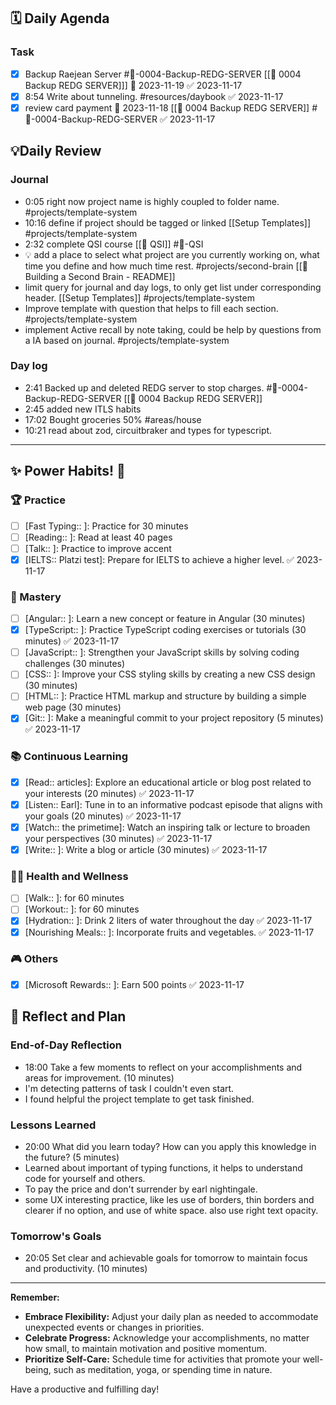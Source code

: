 ##  **🗓️ Daily Agenda** 
### Task

- [x] Backup Raejean Server #🚀-0004-Backup-REDG-SERVER [[🚀 0004 Backup REDG SERVER]]] 📅 2023-11-19 ✅ 2023-11-17
- [x] 8:54 Write about tunneling. #resources/daybook ✅ 2023-11-17
- [x] review card payment 📅 2023-11-18 [[🚀 0004 Backup REDG SERVER]] #🚀-0004-Backup-REDG-SERVER ✅ 2023-11-17
## 💡Daily Review
### Journal
- 0:05 right now project name is highly coupled to folder name. #projects/template-system 
- 10:16 define if project should be tagged or linked [[Setup Templates]] #projects/template-system 
- 2:32 complete QSI course [[🚀 QSI]] #🚀-QSI 
- 💡 add a place to select what project are you currently working on, what time you define and how much time rest. #projects/second-brain [[🚀 Building a Second Brain - README]]
- limit query for journal and day logs, to only get list under corresponding header. [[Setup Templates]] #projects/template-system 
- Improve template with question that helps to fill each section. #projects/template-system 
- implement Active recall by note taking, could be help by questions from a IA based on journal. #projects/template-system 

### Day log
- 2:41 Backed up and deleted REDG server to stop charges. #🚀-0004-Backup-REDG-SERVER [[🚀 0004 Backup REDG SERVER]]
- 2:45 added new ITLS habits
- 17:02 Bought groceries 50% #areas/house
- 10:21 read about zod, circuitbraker and types for typescript.

---
## **✨ Power Habits! 💪**

### 🏆 Practice
- [ ] [Fast Typing:: ]: Practice for 30 minutes
- [ ] [Reading:: ]: Read at least 40 pages
- [ ] [Talk:: ]: Practice to improve accent
- [x] [IELTS:: Platzi test]: Prepare for IELTS to achieve a higher level. ✅ 2023-11-17

### 🚀 Mastery
- [ ] [Angular:: ]: Learn a new concept or feature in Angular (30 minutes)
- [x] [TypeScript:: ]: Practice TypeScript coding exercises or tutorials (30 minutes) ✅ 2023-11-17
- [ ] [JavaScript:: ]: Strengthen your JavaScript skills by solving coding challenges (30 minutes)
- [ ] [CSS:: ]: Improve your CSS styling skills by creating a new CSS design (30 minutes)
- [ ] [HTML:: ]: Practice HTML markup and structure by building a simple web page (30 minutes)
- [x] [Git:: ]: Make a meaningful commit to your project repository (5 minutes) ✅ 2023-11-17

### 📚 Continuous Learning
- [x] [Read:: articles]: Explore an educational article or blog post related to your interests (20 minutes) ✅ 2023-11-17
- [x] [Listen:: Earl]: Tune in to an informative podcast episode that aligns with your goals (20 minutes) ✅ 2023-11-17
- [x] [Watch:: the primetime]: Watch an inspiring talk or lecture to broaden your perspectives (30 minutes) ✅ 2023-11-17
- [x] [Write:: ]: Write a blog or article (30 minutes) ✅ 2023-11-17
### 🏃‍♀️ Health and Wellness
- [ ] [Walk:: ]: for 60 minutes
- [ ] [Workout:: ]: for 60 minutes
- [x] [Hydration:: ]: Drink 2 liters of water throughout the day ✅ 2023-11-17
- [x] [Nourishing Meals:: ]: Incorporate fruits and vegetables. ✅ 2023-11-17

### 🎮 Others
- [x] [Microsoft Rewards:: ]: Earn 500 points ✅ 2023-11-17
## **📝 Reflect and Plan**

### End-of-Day Reflection
- 18:00 Take a few moments to reflect on your accomplishments and areas for improvement. (10 minutes)
- I'm detecting patterns of task I couldn't even start.
- I found helpful the project template to get task finished.
### Lessons Learned 
- 20:00 What did you learn today? How can you apply this knowledge in the future? (5 minutes)
- Learned about important of typing functions, it helps to understand code for yourself and others.
- To pay the price and don't surrender by earl nightingale.
- some UX interesting practice, like les use of borders, thin borders and clearer if no option, and use of white space. also use right text opacity.
### Tomorrow's Goals
- 20:05 Set clear and achievable goals for tomorrow to maintain focus and productivity. (10 minutes)


---
**Remember:**

- **Embrace Flexibility:** Adjust your daily plan as needed to accommodate unexpected events or changes in priorities.
- **Celebrate Progress:** Acknowledge your accomplishments, no matter how small, to maintain motivation and positive momentum.
- **Prioritize Self-Care:** Schedule time for activities that promote your well-being, such as meditation, yoga, or spending time in nature.

Have a productive and fulfilling day!


